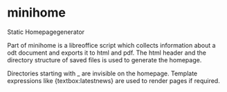 # minihome
Static Homepagegenerator

Part of minihome is a libreoffice script which collects information about a odt document and exports it to html and pdf. The html header and the directory structure of saved files is used to generate the homepage. 

Directories starting with _ are invisible on the homepage. Template expressions like {textbox:latestnews} are used to render pages if required.
